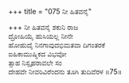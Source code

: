 +++
title = "075 ನೀ ಹಿತವನೈ"

+++
ನೀ ಹಿತವನೈ ಶಕುನಿ ರಾಜ   
ದ್ರೋಹಿಯೈ ಹುಸಿಯಲ್ಲ ನೀನೇ   
ಹೋಹುದೈ ನಿನಗಾವುದಭಿಮತವಾ ದಿಗಂತರಕೆ  
ಐಹಿಕಾಮುಷ್ಮಿಕದ ವಿಭವೋ  
ತ್ಸಾಹ ನಿಸ್ಪೃಹರಾವಲೇ ಸಂ  
ದೇಹವೇ ನೀವರಿವಿರೆಂದನು ತೂಗಿ ತುದಿವೆರಳ    ॥75॥